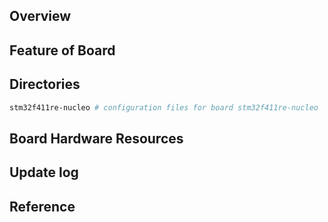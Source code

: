 ## Overview

## Feature of Board

## Directories

```sh
stm32f411re-nucleo # configuration files for board stm32f411re-nucleo
```

## Board Hardware Resources

## Update log

## Reference
